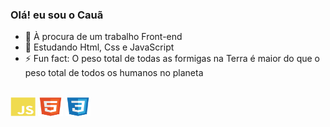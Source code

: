 ### Olá! eu sou o Cauã

- 🔭 À procura de um trabalho Front-end
- 🌱 Estudando Html, Css e JavaScript
- ⚡ Fun fact: O peso total de todas as formigas na Terra é maior do que o peso total de todos os humanos no planeta


<div style="display: inline_block"><br>
  <img align="center" alt="CAUA-Js" height="30" width="40" src="https://raw.githubusercontent.com/devicons/devicon/master/icons/javascript/javascript-plain.svg">
  <img align="center" alt="CAUA-HTML" height="30" width="40" src="https://raw.githubusercontent.com/devicons/devicon/master/icons/html5/html5-original.svg">
  <img align="center" alt="CAUA-CSS" height="30" width="40" src="https://raw.githubusercontent.com/devicons/devicon/master/icons/css3/css3-original.svg">
</div>
  
  
